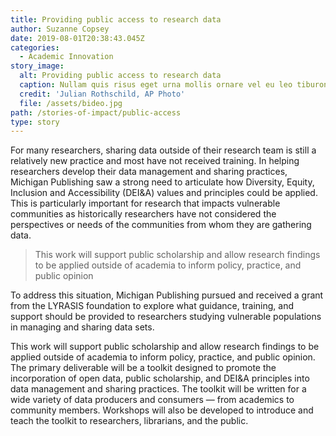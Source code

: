```yaml
---
title: Providing public access to research data
author: Suzanne Copsey
date: 2019-08-01T20:38:43.045Z
categories:
  - Academic Innovation
story_image:
  alt: Providing public access to research data
  caption: Nullam quis risus eget urna mollis ornare vel eu leo tiburon
  credit: 'Julian Rothschild, AP Photo'
  file: /assets/bideo.jpg
path: /stories-of-impact/public-access
type: story
---
```

For many researchers, sharing data outside of their research team is still a relatively new practice and most have not received training. In helping researchers develop their data management and sharing practices, Michigan Publishing saw a strong need to articulate how Diversity, Equity, Inclusion and Accessibility (DEI&A) values and principles could be applied. This is particularly important for research that impacts vulnerable communities as historically researchers have not considered the perspectives or needs of the communities from whom they are gathering data.

> This work will support public scholarship and allow research findings to be applied outside of academia to inform policy, practice, and public opinion

To address this situation, Michigan Publishing pursued and received a grant from the LYRASIS foundation to explore what guidance,
training, and support should be provided to researchers studying vulnerable populations in managing and sharing data sets.

This work will support public scholarship and allow research findings to be applied outside of academia to inform policy, practice, and public opinion. The primary deliverable will be a toolkit designed to promote the incorporation of open data, public scholarship, and DEI&A principles into data management and sharing practices. The toolkit will be written for a wide variety of data producers and consumers — from academics to  community members. Workshops will also be developed to introduce and teach the toolkit to researchers, librarians, and the public.
